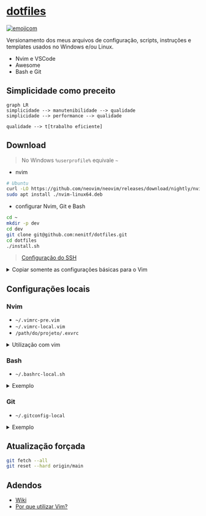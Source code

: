 # [dotfiles](http://d.neni.dev)

[![emojicom](https://img.shields.io/badge/emojicom-%F0%9F%90%9B%20%F0%9F%86%95%20%F0%9F%92%AF%20%F0%9F%91%AE%20%F0%9F%86%98%20%F0%9F%92%A4-%23fff)](http://neni.dev/emojicom)

Versionamento dos meus arquivos de configuração, scripts, instruções e templates usados no Windows e/ou Linux.

- Nvim e VSCode
- Awesome
- Bash e Git

## Simplicidade como preceito
```mermaid
graph LR
simplicidade --> manutenibilidade --> qualidade
simplicidade --> performance --> qualidade

qualidade --> t[trabalho eficiente]
```

## Download

> No Windows `%userprofile%` equivale `~`

- nvim
```bash
# Ubuntu
curl -LO https://github.com/neovim/neovim/releases/download/nightly/nvim-linux64.deb
sudo apt install ./nvim-linux64.deb
```

- configurar Nvim, Git e Bash
```bash
cd ~
mkdir -p dev
cd dev
git clone git@github.com:nenitf/dotfiles.git
cd dotfiles
./install.sh
```
> [Configuração do SSH](https://gist.github.com/nenitf/433e85b49acc802479654c75535eea2c)

<details>
<summary>Copiar somente as configurações básicas para o Vim</summary>

- Windows:
```sh
curl https://raw.githubusercontent.com/nenitf/dotfiles/main/nvim/vimrc > %userprofile%\_vimrc
```

- Linux:
```sh
wget https://raw.githubusercontent.com/nenitf/dotfiles/main/nvim/vimrc -O $HOME/.vimrc
```
</details>

## Configurações locais

### Nvim

- `~/.vimrc-pre.vim`
- `~/.vimrc-local.vim`
- `/path/do/projeto/.exvrc`

<details>
<summary>Utilização com vim</summary>

```vim
" ~/.vimrc ou %userprofile%\_vimrc
let g:dotfiles = "~/dev/dotfiles/"
exe "source ".g:dotfiles."nvim/vimrc"
exe "source ".g:dotfiles."nvim/colors/calmo.vim"
```
</details>

### Bash

- `~/.bashrc-local.sh`

<details>
<summary>Exemplo</summary>

```sh
alias cdi='cd ~/dev/i10'
alias cdia='cd ~/dev/i10/api'
alias sailclear='sail artisan optimize:clear'
. "$HOME/.cargo/env"

alias toggl='flatpak run com.toggl.TogglDesktop'
alias outline='sudo ~/bin/Outline-Client.AppImage --no-sandbox'
alias cu='sudo ~/bin/ClickUp-3.0.6.AppImage --no-sandbox'

export GPG_TTY=$(tty)

export XDG_DATA_DIRS='/var/lib/flatpak/exports/share:/home/neni/.local/share/flatpak/exports/share'
```
</details>

### Git

- `~/.gitconfig-local`

<details>
<summary>Exemplo</summary>

```gitconfig
# `~/.gitconfig-local`
[includeIf "gitdir:~/dev/trampo/projetox/"]
    path = dev/trampo/.gitconfig-projetox
```

```gitconfig
# `~/dev/trampo/.gitconfig-projetox`
[include]
    path = .gitconfig-geral-trampo
[core]
    excludesfile = ~/dev/trampo/.gitignore-projetox
```

```gitignore
# `~/dev/trampo/.gitignore-projetox`
meumakefile
up.sh
```

```gitconfig
# `~/dev/trampo/.gitconfig-geral-trampo`
[user]
    name = Felipe Silva
    email = felipe@trampo.com
    username = felipe_silva
[alias]
    s = status
    commit-guide = !cat ~/dev/dotfiles/modelos/git/.gitcommit
    pr = "!f() { git fetch upstream && rebase upstream/$@; }; f"
```
</details>

## Atualização forçada

```bash
git fetch --all
git reset --hard origin/main
```

## Adendos

- [Wiki](https://github.com/nenitf/dotfiles/wiki)
- [Por que utilizar Vim?](https://wtf.neni.dev/posts/vim/motivos/)
